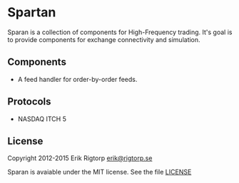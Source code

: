 Spartan
=======

Sparan is a collection of components for High-Frequency trading. It's
goal is to provide components for exchange connectivity and
simulation. 

Components
----------

 * A feed handler for order-by-order feeds.
   
Protocols
---------
 
 * NASDAQ ITCH 5

License
-------

Copyright 2012-2015 Erik Rigtorp <erik@rigtorp.se>

Sparan is avaiable under the MIT license. See the file
[LICENSE](https://github.com/rigtorp/spartan/blob/master/LICENSE)
